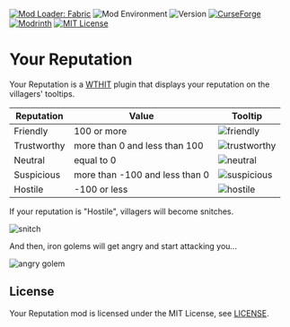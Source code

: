 [![Mod Loader: Fabric](https://img.shields.io/static/v1?label=modloader&message=fabric&color=brightgreen)](https://www.curseforge.com/minecraft/mc-mods/fabric-api)
![Mod Environment](https://img.shields.io/static/v1?label=environment&message=client%2Fserver&color=yellow)
![Version](https://cf.way2muchnoise.eu/versions/579757.svg)
[![CurseForge](https://cf.way2muchnoise.eu/579757.svg)](https://www.curseforge.com/minecraft/mc-mods/your-reputation)
[![Modrinth](https://img.shields.io/modrinth/dt/MrLyhFlg?color=%2300AF5C&logo=modrinth)](https://modrinth.com/mod/your-reputation)
[![MIT License](https://img.shields.io/static/v1?label=licence&message=MIT&color=blue)](./LICENSE)

# Your Reputation

Your Reputation is a [WTHIT](https://www.curseforge.com/minecraft/mc-mods/wthit) plugin that displays your reputation on the villagers' tooltips.

| Reputation  | Value                          | Tooltip                                  |
| ----------- | ------------------------------ | ---------------------------------------- |
| Friendly    | 100 or more                    | ![friendly](./images/friendly.png)       |
| Trustworthy | more than 0 and less than 100  | ![trustworthy](./images/trustworthy.png) |
| Neutral     | equal to 0                     | ![neutral](./images/neutral.png)         |
| Suspicious  | more than -100 and less than 0 | ![suspicious](./images/suspicious.png)   |
| Hostile     | -100 or less                   | ![hostile](./images/hostile.png)         |

If your reputation is "Hostile", villagers will become snitches.

![snitch](./images/snitch.png)

And then, iron golems will get angry and start attacking you...

![angry golem](./images/angry_golem.png)

## License

Your Reputation mod is licensed under the MIT License, see [LICENSE](./LICENSE).
